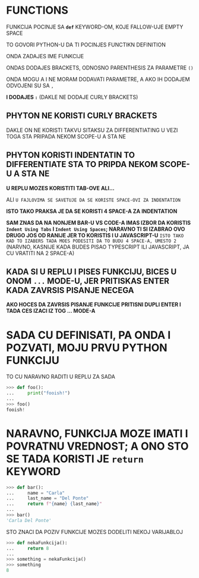 # FUNCTIONS

FUNKCIJA POCINJE SA **`def`** KEYWORD-OM, KOJE FALLOW-UJE EMPTY SPACE **` `**

TO GOVORI PYTHON-U DA TI POCINJES FUNCTIKN DEFINITION

ONDA ZADAJES IME FUNKCIJE

ONDAS DODAJES BRACKETS, ODNOSNO PARENTHESIS ZA PARAMETRE `()`

ONDA MOGU A I NE MORAM DODAVATI PARAMETRE, A AKO IH DODAJEM ODVOJENI SU SA `,`

**I DODAJES `:`** (DAKLE NE DODAJE CURLY BRACKETS)

## PHYTON NE KORISTI CURLY BRACKETS

DAKLE ON NE KORISTI TAKVU SITAKSU ZA DIFFERENTIATING U VEZI TOGA STA PRIPADA NEKOM SCOPE-U A STA NE

## PHYTON KORISTI INDENTATIN TO DIFFERENTIATE STA TO PRIPDA NEKOM SCOPE-U A STA NE

**U REPLU MOZES KORISTITI TAB-OVE ALI...**

ALI `U FAJLOVIMA SE SAVETUJE DA SE KORISTE SPACE-OVI ZA INDENTATION`

**ISTO TAKO PRAKSA JE DA SE KORISTI 4 SPACE-A ZA INDENTATION**

**SAM ZNAS DA NA NONJEM BAR-U VS CODE-A IMAS IZBOR DA KORISTIS `Indent Using Tabs` I `Indent Using Spaces`; NARAVNO TI SI IZABRAO OVO DRUGO JOS OD RANIJE JER TO KORISTIS I U JAVASCRIPT-U** `ISTO TAKO KAD TO IZABERS TADA MOES PODESITI DA TO BUDU 4 SPACE-A, UMESTO 2` (NARVNO, KASNIJE KADA BUDES PISAO TYPESCRIPT ILI JAVASCRIPT, JA CU VRATITI NA 2 SPACE-A)

## KADA SI U REPLU I PISES FUNKCIJU, BICES U ONOM `...` MODE-U, JER PRITISKAS ENTER KADA ZAVRSIS PISANJE NECEGA

**AKO HOCES DA ZAVRSIS PISANJE FUNKCIJE PRITISNI DUPLI ENTER I TADA CES IZACI IZ TOG ... MODE-A**

# SADA CU DEFINISATI, PA ONDA I POZVATI, MOJU PRVU PYTHON FUNKCIJU

TO CU NARAVNO RADITI U REPLU ZA SADA

```py
>>> def foo():
...     print("fooish!")
... 
>>> foo()
fooish!
```

# NARAVNO, FUNKCIJA MOZE IMATI I POVRATNU VREDNOST; A ONO STO SE TADA KORISTI JE `return` KEYWORD

```py
>>> def bar():
...     name = "Carla"
...     last_name = "Del Ponte"
...     return f"{name} {last_name}"
... 
>>> bar()
'Carla Del Ponte'

```

STO ZNACI DA POZIV FUNKCIJE MOZES DODELITI NEKOJ VARIJABLOJ

```py
>>> def nekaFunkcija():
...     return 8
... 
>>> something = nekaFunkcija()
>>> something
8
```
